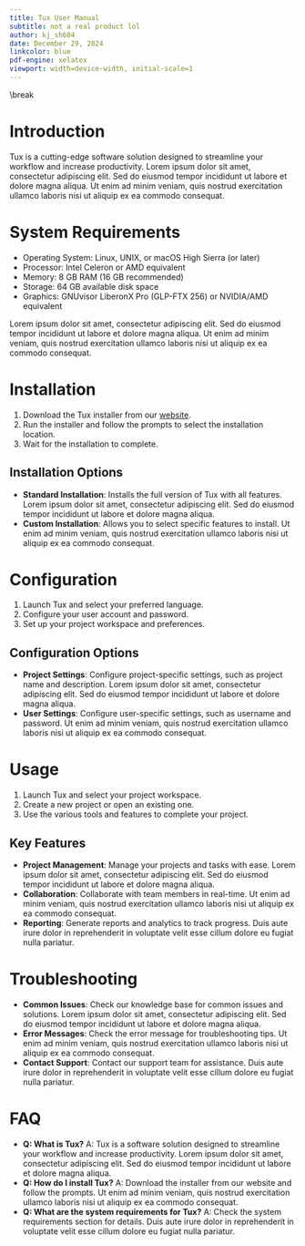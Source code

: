 ```yaml
---
title: Tux User Manual
subtitle: not a real product lol
author: kj_sh604
date: December 29, 2024
linkcolor: blue
pdf-engine: xelatex
viewport: width=device-width, initial-scale=1
---
```


<!-- Templating Stuff -->
<meta name="color-scheme" content="light dark">
\break

<!-- Main Content Starts Here -->
# Introduction

Tux is a cutting-edge software solution designed to streamline your workflow and increase productivity. Lorem ipsum dolor sit amet, consectetur adipiscing elit. Sed do eiusmod tempor incididunt ut labore et dolore magna aliqua. Ut enim ad minim veniam, quis nostrud exercitation ullamco laboris nisi ut aliquip ex ea commodo consequat.

# System Requirements

* Operating System: Linux, UNIX, or macOS High Sierra (or later)
* Processor: Intel Celeron or AMD equivalent
* Memory: 8 GB RAM (16 GB recommended)
* Storage: 64 GB available disk space
* Graphics: GNUvisor LiberonX Pro (GLP-FTX 256) or NVIDIA/AMD equivalent

Lorem ipsum dolor sit amet, consectetur adipiscing elit. Sed do eiusmod tempor incididunt ut labore et dolore magna aliqua. Ut enim ad minim veniam, quis nostrud exercitation ullamco laboris nisi ut aliquip ex ea commodo consequat.

# Installation

1. Download the Tux installer from our [website](https://www.google.com).
2. Run the installer and follow the prompts to select the installation location.
3. Wait for the installation to complete.

## Installation Options

* **Standard Installation**: Installs the full version of Tux with all features. Lorem ipsum dolor sit amet, consectetur adipiscing elit. Sed do eiusmod tempor incididunt ut labore et dolore magna aliqua.
* **Custom Installation**: Allows you to select specific features to install. Ut enim ad minim veniam, quis nostrud exercitation ullamco laboris nisi ut aliquip ex ea commodo consequat.

# Configuration

1. Launch Tux and select your preferred language.
2. Configure your user account and password.
3. Set up your project workspace and preferences.

## Configuration Options

* **Project Settings**: Configure project-specific settings, such as project name and description. Lorem ipsum dolor sit amet, consectetur adipiscing elit. Sed do eiusmod tempor incididunt ut labore et dolore magna aliqua.
* **User Settings**: Configure user-specific settings, such as username and password. Ut enim ad minim veniam, quis nostrud exercitation ullamco laboris nisi ut aliquip ex ea commodo consequat.

# Usage

1. Launch Tux and select your project workspace.
2. Create a new project or open an existing one.
3. Use the various tools and features to complete your project.

## Key Features

* **Project Management**: Manage your projects and tasks with ease. Lorem ipsum dolor sit amet, consectetur adipiscing elit. Sed do eiusmod tempor incididunt ut labore et dolore magna aliqua.
* **Collaboration**: Collaborate with team members in real-time. Ut enim ad minim veniam, quis nostrud exercitation ullamco laboris nisi ut aliquip ex ea commodo consequat.
* **Reporting**: Generate reports and analytics to track progress. Duis aute irure dolor in reprehenderit in voluptate velit esse cillum dolore eu fugiat nulla pariatur.

# Troubleshooting

* **Common Issues**: Check our knowledge base for common issues and solutions. Lorem ipsum dolor sit amet, consectetur adipiscing elit. Sed do eiusmod tempor incididunt ut labore et dolore magna aliqua.
* **Error Messages**: Check the error message for troubleshooting tips. Ut enim ad minim veniam, quis nostrud exercitation ullamco laboris nisi ut aliquip ex ea commodo consequat.
* **Contact Support**: Contact our support team for assistance. Duis aute irure dolor in reprehenderit in voluptate velit esse cillum dolore eu fugiat nulla pariatur.

# FAQ

* **Q: What is Tux?**
A: Tux is a software solution designed to streamline your workflow and increase productivity. Lorem ipsum dolor sit amet, consectetur adipiscing elit. Sed do eiusmod tempor incididunt ut labore et dolore magna aliqua.
* **Q: How do I install Tux?**
A: Download the installer from our website and follow the prompts. Ut enim ad minim veniam, quis nostrud exercitation ullamco laboris nisi ut aliquip ex ea commodo consequat.
* **Q: What are the system requirements for Tux?**
A: Check the system requirements section for details. Duis aute irure dolor in reprehenderit in voluptate velit esse cillum dolore eu fugiat nulla pariatur.
